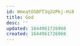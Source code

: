 ```yaml
---
id: WmeqtOSBFT3q2UPkj-Hi8
title: God
desc: ''
updated: 1644961726968
created: 1644961726968
---
```



